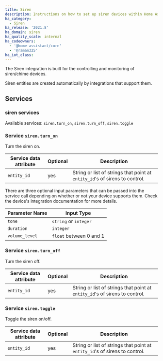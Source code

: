 ```yaml
---
title: Siren
description: Instructions on how to set up siren devices within Home Assistant.
ha_category:
  - Siren
ha_release: '2021.8'
ha_domain: siren
ha_quality_scale: internal
ha_codeowners:
  - '@home-assistant/core'
  - '@raman325'
ha_iot_class:
---
```


The Siren integration is built for the controlling and monitoring of siren/chime devices.

Siren entities are created automatically by integrations that support them.

## Services

### siren services

Available services: `siren.turn_on`, `siren.turn_off`, `siren.toggle`

### Service `siren.turn_on`

Turn the siren on.

| Service data attribute | Optional | Description |
| ---------------------- | -------- | ----------- |
| `entity_id` | yes | String or list of strings that point at `entity_id`'s of sirens to control.

There are three optional input parameters that can be passed into the service call depending on whether or not your device supports them. Check the device's integration documentation for more details.

| Parameter Name  | Input Type
|---------------- |-------------------------
| `tone`          | `string` or `integer`
| `duration`      | `integer`
| `volume_level`  | `float` between 0 and 1

### Service `siren.turn_off`

Turn the siren off.

| Service data attribute | Optional | Description |
| ---------------------- | -------- | ----------- |
| `entity_id` | yes | String or list of strings that point at `entity_id`'s of sirens to control.

### Service `siren.toggle`

Toggle the siren on/off.

| Service data attribute | Optional | Description |
| ---------------------- | -------- | ----------- |
| `entity_id` | yes | String or list of strings that point at `entity_id`'s of sirens to control.
